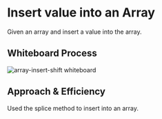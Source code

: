 # Insert value into an Array
Given an array and insert a value into the array.

## Whiteboard Process
![array-insert-shift whiteboard](./array-insert-shift.png)

## Approach & Efficiency
Used the splice method to insert into an array.